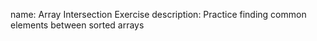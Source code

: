name: Array Intersection Exercise
description: Practice finding common elements between sorted arrays 